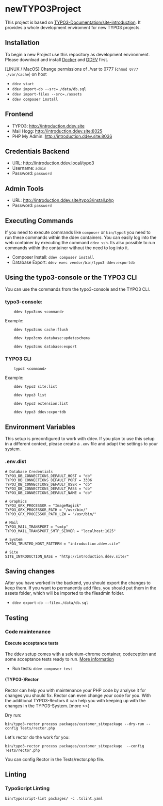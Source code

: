 # newTYPO3Project

This project is based on [TYPO3-Documentation/site-introduction](https://github.com/TYPO3-Documentation/site-introduction).
It provides a whole development enviroment for new TYPO3 projects.

## Installation

To begin a new Project use this repository as development environment.
Please download and install [Docker](https://www.docker.com/products/docker-desktop) and [DDEV](https://github.com/drud/ddev/releases) first.

[LINUX / MacOS] Change permissions of ./var to 0777 (`chmod 0777 ./var/cache`) on host

* `ddev start`
* `ddev import-db --src=./data/db.sql`
* `ddev import-files --src=./assets`
* `ddev composer install`

## Frontend

* TYPO3: http://introduction.ddev.site
* Mail Hogg: http://introduction.ddev.site:8025
* PHP My Admin: http://introduction.ddev.site:8036

## Credentials Backend

* URL: http://introduction.ddev.local/typo3
* Username: `admin`
* Password: `password`

## Admin Tools

* URL: http://introduction.ddev.site/typo3/install.php
* Password: `password`

## Executing Commands

If you need to execute commands like `composer` or `bin/typo3` you need to run
these commands within the ddev containers. You can easily log into the web
container by executing the command `ddev ssh`. Its also possible to run commands
within the container without the need to log into it.

* Composer Install: `ddev composer install`
* Database Export: `ddev exec vendor/bin/typo3 ddev:exportdb`

## Using the typo3-console or the TYPO3 CLI

You can use the commands from the typo3-console and the TYPO3 CLI.

### typo3-console:

        ddev typo3cms <command>

Example:

        ddev typo3cms cache:flush

        ddev typo3cms database:updateschema

        ddev typo3cms database:export

### TYPO3 CLI

        typo3 <command>

Example:

        ddev typo3 site:list

        ddev typo3 list

        ddev typo3 extension:list

        ddev typo3 ddev:exportdb

## Environment Variables

This setup is preconfigured to work with ddev. If you plan to use this setup
in a different context, please create a `.env` file and adapt the settings
to your system.

### .env.dist

    # Database Credentials
    TYPO3_DB_CONNECTIONS_DEFAULT_HOST = "db"
    TYPO3_DB_CONNECTIONS_DEFAULT_PORT = 3306
    TYPO3_DB_CONNECTIONS_DEFAULT_USER = "db"
    TYPO3_DB_CONNECTIONS_DEFAULT_PASS = "db"
    TYPO3_DB_CONNECTIONS_DEFAULT_NAME = "db"

    # Graphics
    TYPO3_GFX_PROCESSOR = "ImageMagick"
    TYPO3_GFX_PROCESSOR_PATH = "/usr/bin/"
    TYPO3_GFX_PROCESSOR_PATH_LZW = "/usr/bin/"

    # Mail
    TYPO3_MAIL_TRANSPORT = "smtp"
    TYPO3_MAIL_TRANSPORT_SMTP_SERVER = "localhost:1025"

    # System
    TYPO3_TRUSTED_HOST_PATTERN = "introduction.ddev.site"

    # Site
    SITE_INTRODUCTION_BASE = "http://introduction.ddev.site/"

## Saving changes

After you have worked in the backend, you should export the changes to keep them.
If you want to permanently add files, you should put them in the assets folder, which will be imported to the fileadmin folder.

* `ddev export-db --file=./data/db.sql`

## Testing

### Code maintenance

#### Execute acceptance tests

The ddev setup comes with a selenium-chrome container, codeception and some
acceptance tests ready to run.
[More information](https://docs.typo3.org/m/typo3/reference-coreapi/master/en-us/Testing/ProjectTesting.html)

* Run tests: `ddev composer test`

#### (TYPO3-)Rector

Rector can help you with maintenance your PHP code by analyse it for changes you should fix. Rector can even change your code for you. With the additional TYPO3-Rectors it can help you with keeping up with the changes in the TYPO3-System. [more >>]

Dry run:

    bin/typo3-rector process packages/customer_sitepackage --dry-run --config Tests/rector.php
Let's rector do the work for you:

    bin/typo3-rector process packages/customer_sitepackage  --config Tests/rector.php
You can config Rector in the Tests/rector.php file.

## Linting

### TypoScript Linting

    bin/typoscript-lint packages/ -c .tslint.yaml
